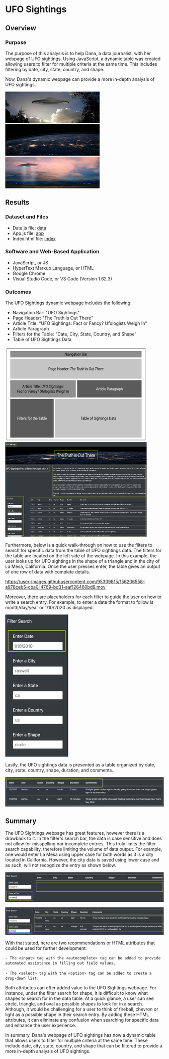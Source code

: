 # UFO Sightings

## Overview

### Purpose

The purpose of this analysis is to help Dana, a data journalist, with her webpage of UFO sightings. Using JavaScript, a dynamic table was created allowing users to filter for multiple criteria at the same time. This includes filtering by date, city, state, country, and shape. 

Now, Dana's dynamic webpage can provide a more in-depth analysis of UFO sightings. 

<p float="left">
  <img src="Readme_Images/UFO.png" width="300" height="100" />
  <img src="Readme_Images/nasa.jpg" width="300" height="100" />
  <img src="Readme_Images/disk.jpg" width="300" height="100" />
</p>

## Results

### Dataset and Files

* Data.js file: [data](static/js/data.js)
* App.js file: [app](static/js/app.js)
* Index.html file: [index](index.html)

### Software and Web-Based Application

* JavaScript, or JS
* HyperText Markup Language, or HTML
* Google Chrome
* Visual Studio Code, or VS Code (Version 1.62.3)

### Outcomes

The UFO Sightings dynamic webpage includes the following:

- Navigation Bar: "UFO Sightings"
- Page Header: "The Truth is Out There"
- Article Title: "UFO Sightings: Fact or Fancy? Ufologists Weigh In"
- Article Paragraph
- Filters for the Table: "Date, City, State, Country, and Shape"
- Table of UFO Sightings Data

<p float="left">
  <img src="Readme_Images/Storyboard.png" width="450" height="300" />
  <img src="Readme_Images/Storyboard_webpage.png" width="450" height="300" /> 
</p>

Furthermore, below is a quick walk-through on how to use the filters to search for specific data from the table of UFO sightings data. The filters for the table are located on the left side of the webpage. In this example, the user looks up for UFO sightings in the shape of a triangle and in the city of La Mesa, California. Once the user presses enter, the table gives an output of one row of data with complete details. 

https://user-images.githubusercontent.com/95309815/156206558-a978ceb5-cba0-4769-bd31-aaf126460bd9.mov

Moreover, there are placeholders for each filter to guide the user on how to write a search entry. For example, to enter a date the format to follow is month/day/year or 1/10/2020 as displayed.

<p float="left">
  <img src="Readme_Images/filter.png" width="200" height="450" />
</p>

Lastly, the UFO sightings data is presented as a table organized by date, city, state, country, shape, duration, and comments.

![data_columns1](Readme_Images/data_columns1.png)

## Summary

The UFO Sightings webpage has great features, however there is a drawback to it. In the filter's search bar, the data is case sensitive and does not allow for misspelling nor incomplete entries. This truly limits the filter search capability, therefore limiting the volume of data output. For example, one would enter La Mesa using upper case for both words as it is a city located in California. However, the city data is saved using lower case and as such, will not recognize the entry as shown below. 

![La_Mesa](Readme_Images/La_Mesa.png)

![la_mesa1](Readme_Images/la_mesa1.png)

With that stated, here are two recommendations or HTML attributes that could be used for further development:

```
- The <input> tag with the <autocomplete> tag can be added to provide automated assistance in filling out field values. 

- The <select> tag with the <option> tag can be added to create a drop-down list.
```

Both attributes can offer added value to the UFO Sightings webpage. For instance, under the filter search for shape, it is difficult to know what shapes to search for in the data table. At a quick glance, a user can see circle, triangle, and oval as possible shapes to look for in a search. Although, it would be challenging for a user to think of fireball, chevron or light as a possible shape in their search entry. By adding these HTML attributes, it can eliminate any confusion when searching for specific data and enhance the user experience.    

In summary, Dana's webpage of UFO sightings has now a dynamic table that allows users to filter for multiple criteria at the same time. These include date, city, state, country, and shape that can be filtered to provide a more in-depth analysis of UFO sightings.
